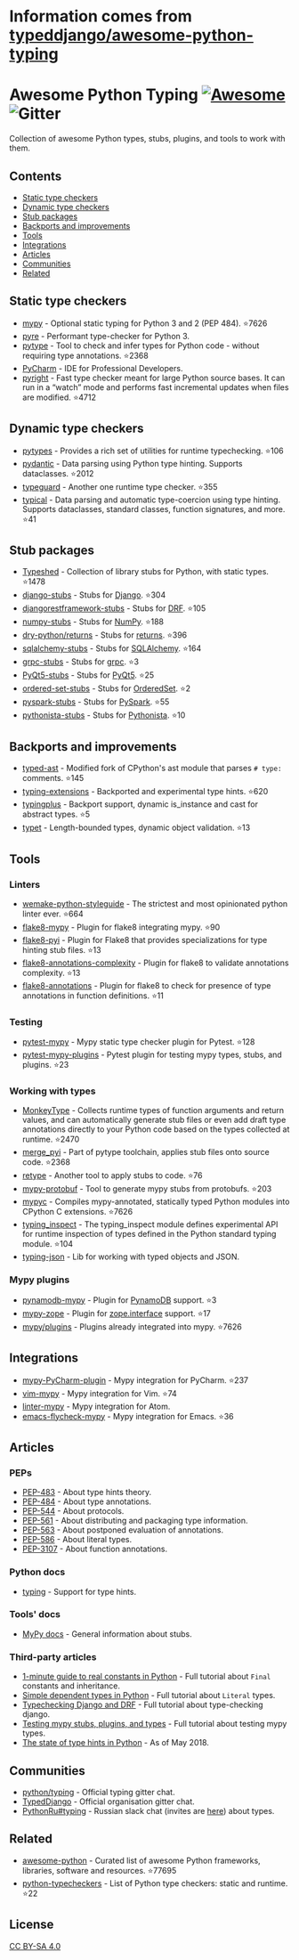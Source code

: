 # Information comes from [typeddjango/awesome-python-typing](https://github.com/typeddjango/awesome-python-typing)
# Awesome Python Typing [![Awesome](https://awesome.re/badge-flat2.svg)](https://awesome.re) ![Gitter](https://img.shields.io/gitter/room/mypy-django/Lobby?color=9cf&style=flat-square)

Collection of awesome Python types, stubs, plugins, and tools to work with them.


## Contents

- [Static type checkers](#static-type-checkers)
- [Dynamic type checkers](#dynamic-type-checkers)
- [Stub packages](#stub-packages)
- [Backports and improvements](#backports-and-improvements)
- [Tools](#tools)
- [Integrations](#integrations)
- [Articles](#articles)
- [Communities](#communities)
- [Related](#related)


## Static type checkers

- [mypy](https://github.com/python/mypy) - Optional static typing for Python 3 and 2 (PEP 484). :star:7626
- [pyre](https://pyre-check.org/) - Performant type-checker for Python 3.
- [pytype](https://github.com/google/pytype) - Tool to check and infer types for Python code - without requiring type annotations. :star:2368
- [PyCharm](https://www.jetbrains.com/pycharm/) - IDE for Professional Developers.
- [pyright](https://github.com/Microsoft/pyright) - Fast type checker meant for large Python source bases. It can run in a “watch” mode and performs fast incremental updates when files are modified. :star:4712

## Dynamic type checkers

- [pytypes](https://github.com/Stewori/pytypes) - Provides a rich set of utilities for runtime typechecking. :star:106
- [pydantic](https://github.com/samuelcolvin/pydantic) - Data parsing using Python type hinting. Supports dataclasses. :star:2012
- [typeguard](https://github.com/agronholm/typeguard) - Another one runtime type checker. :star:355
- [typical](https://github.com/seandstewart/typical/) - Data parsing and automatic type-coercion using type hinting. Supports dataclasses, standard classes, function signatures, and more. :star:41

## Stub packages

- [Typeshed](https://github.com/python/typeshed) - Collection of library stubs for Python, with static types. :star:1478
- [django-stubs](https://github.com/typeddjango/django-stubs) - Stubs for [Django](https://github.com/django/django). :star:304
- [djangorestframework-stubs](https://github.com/typeddjango/djangorestframework-stubs) - Stubs for [DRF](https://github.com/encode/django-rest-framework). :star:105
- [numpy-stubs](https://github.com/numpy/numpy-stubs) - Stubs for [NumPy](http://github.com/numpy/numpy). :star:188
- [dry-python/returns](https://github.com/dry-python/returns) - Stubs for [returns](https://github.com/dry-python/returns). :star:396
- [sqlalchemy-stubs](https://github.com/dropbox/sqlalchemy-stubs) - Stubs for [SQLAlchemy](https://github.com/sqlalchemy/sqlalchemy). :star:164
- [grpc-stubs](https://github.com/shabbyrobe/grpc-stubs) - Stubs for [grpc](https://github.com/grpc/grpc). :star:3
- [PyQt5-stubs](https://github.com/stlehmann/PyQt5-stubs) - Stubs for [PyQt5](https://www.riverbankcomputing.com/software/pyqt/intro). :star:25
- [ordered-set-stubs](https://github.com/rominf/ordered-set-stubs) - Stubs for [OrderedSet](https://github.com/LuminosoInsight/ordered-set). :star:2
- [pyspark-stubs](https://github.com/zero323/pyspark-stubs) - Stubs for [PySpark](https://spark.apache.org/docs/latest/api/python/index.html). :star:55
- [pythonista-stubs](https://github.com/hbmartin/pythonista-stubs) - Stubs for [Pythonista](http://omz-software.com/pythonista/docs/ios/). :star:10

## Backports and improvements

- [typed-ast](https://github.com/python/typed_ast) - Modified fork of CPython's ast module that parses `# type:` comments. :star:145
- [typing-extensions](https://github.com/python/typing/tree/master/typing_extensions) - Backported and experimental type hints. :star:620
- [typingplus](https://github.com/contains-io/typingplus/) - Backport support, dynamic is_instance and cast for abstract types. :star:5
- [typet](https://github.com/contains-io/typet) - Length-bounded types, dynamic object validation.  :star:13

## Tools

### Linters

- [wemake-python-styleguide](https://github.com/wemake-services/wemake-python-styleguide) - The strictest and most opinionated python linter ever. :star:664
- [flake8-mypy](https://github.com/ambv/flake8-mypy) - Plugin for flake8 integrating mypy. :star:90
- [flake8-pyi](https://github.com/ambv/flake8-pyi) - Plugin for Flake8 that provides specializations for type hinting stub files. :star:13
- [flake8-annotations-complexity](https://github.com/best-doctor/flake8-annotations-complexity) - Plugin for flake8 to validate annotations complexity. :star:13
- [flake8-annotations](https://github.com/python-discord/flake8-annotations) - Plugin for flake8 to check for presence of type annotations in function definitions. :star:11

### Testing

- [pytest-mypy](https://github.com/dbader/pytest-mypy) - Mypy static type checker plugin for Pytest. :star:128
- [pytest-mypy-plugins](https://github.com/typeddjango/pytest-mypy-plugins) - Pytest plugin for testing mypy types, stubs, and plugins. :star:23

### Working with types

- [MonkeyType](https://github.com/instagram/MonkeyType) - Collects runtime types of function arguments and return values, and can automatically generate stub files or even add draft type annotations directly to your Python code based on the types collected at runtime. :star:2470
- [merge_pyi](https://github.com/google/pytype/tree/master/pytype/tools/merge_pyi) - Part of pytype toolchain, applies stub files onto source code. :star:2368
- [retype](https://github.com/ambv/retype) - Another tool to apply stubs to code. :star:76
- [mypy-protobuf](https://github.com/dropbox/mypy-protobuf) - Tool to generate mypy stubs from protobufs. :star:203
- [mypyc](https://github.com/python/mypy/tree/master/mypyc) - Compiles mypy-annotated, statically typed Python modules into CPython C extensions. :star:7626
- [typing_inspect](https://github.com/ilevkivskyi/typing_inspect) - The typing_inspect module defines experimental API for runtime inspection of types defined in the Python standard typing module. :star:104
- [typing-json](https://pypi.org/project/typing-json/) - Lib for working with typed objects and JSON.   

### Mypy plugins

- [pynamodb-mypy](https://github.com/lyft/pynamodb-mypy) - Plugin for [PynamoDB](https://github.com/pynamodb/PynamoDB) support. :star:3
- [mypy-zope](https://github.com/Shoobx/mypy-zope) - Plugin for [zope.interface](https://zopeinterface.readthedocs.io/en/latest/) support. :star:17
- [mypy/plugins](https://github.com/python/mypy/tree/master/mypy/plugins) - Plugins already integrated into mypy. :star:7626


## Integrations

- [mypy-PyCharm-plugin](https://github.com/dropbox/mypy-PyCharm-plugin) - Mypy integration for PyCharm. :star:237
- [vim-mypy](https://github.com/Integralist/vim-mypy) - Mypy integration for Vim. :star:74
- [linter-mypy](https://atom.io/packages/linter-mypy) - Mypy integration for Atom.
- [emacs-flycheck-mypy](https://github.com/lbolla/emacs-flycheck-mypy) - Mypy integration for Emacs. :star:36


## Articles

### PEPs

- [PEP-483](https://www.python.org/dev/peps/pep-0483/) - About type hints theory.
- [PEP-484](https://www.python.org/dev/peps/pep-0484/) - About type annotations.
- [PEP-544](https://www.python.org/dev/peps/pep-0544/) - About protocols.
- [PEP-561](https://www.python.org/dev/peps/pep-0561/) - About distributing and packaging type information.
- [PEP-563](https://www.python.org/dev/peps/pep-0563/) - About postponed evaluation of annotations.
- [PEP-586](https://www.python.org/dev/peps/pep-0586/) - About literal types.
- [PEP-3107](https://www.python.org/dev/peps/pep-3107/) - About function annotations.

### Python docs

- [typing](https://docs.python.org/3/library/typing.html) - Support for type hints.

### Tools' docs

- [MyPy docs](https://mypy.readthedocs.io/en/latest/stubs.html) - General information about stubs.

### Third-party articles

- [1-minute guide to real constants in Python](https://sobolevn.me/2018/07/real-python-contants) - Full tutorial about `Final` constants and inheritance.
- [Simple dependent types in Python](https://sobolevn.me/2019/01/simple-dependent-types-in-python) - Full tutorial about `Literal` types.
- [Typechecking Django and DRF](https://sobolevn.me/2019/08/typechecking-django-and-drf) - Full tutorial about type-checking django.
- [Testing mypy stubs, plugins, and types](https://sobolevn.me/2019/08/testing-mypy-types) - Full tutorial about testing mypy types.
- [The state of type hints in Python](https://www.bernat.tech/the-state-of-type-hints-in-python/) - As of May 2018.

## Communities

- [python/typing](https://gitter.im/python/typing) - Official typing gitter chat.
- [TypedDjango](https://gitter.im/mypy-django/Lobby) - Official organisation gitter chat.
- [PythonRu#typing](https://python-ru.slack.com) - Russian slack chat (invites are [here](https://slack.python.ru/)) about types.


## Related

- [awesome-python](https://github.com/vinta/awesome-python) - Curated list of awesome Python frameworks, libraries, software and resources. :star:77695
- [python-typecheckers](https://github.com/ethanhs/python-typecheckers) - List of Python type checkers: static and runtime. :star:22


## License

[CC BY-SA 4.0](https://creativecommons.org/licenses/by-sa/4.0/)


